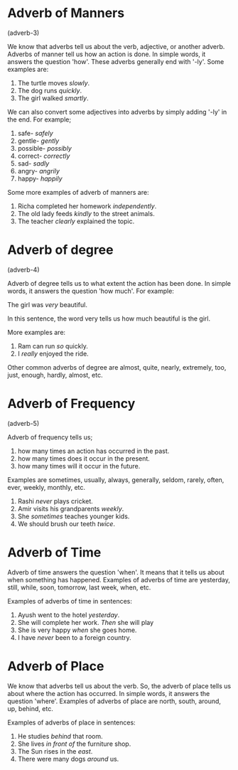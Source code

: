 # Adverb of Manners

(adverb-3)

We know that adverbs tell us about the verb, adjective, or another adverb.
Adverbs of manner tell us how an action is done. In simple words, it answers
the question 'how'. These adverbs generally end with '-ly'. Some examples are:

1. The turtle moves _slowly_.
2. The dog runs _quickly_.
3. The girl walked _smartly_.

We can also convert some adjectives into adverbs by simply adding '-ly' in the
end. For example;

1. safe- _safely_
2. gentle- _gently_
3. possible- _possibly_
4. correct- _correctly_
5. sad- _sadly_
6. angry- _angrily_
7. happy- _happily_

Some more examples of adverb of manners are:

1. Richa completed her homework _independently_.
2. The old lady feeds _kindly_ to the street animals.
3. The teacher _clearly_ explained the topic.

# Adverb of degree

(adverb-4)

Adverb of degree tells us to what extent the action has been done. In simple
words, it answers the question 'how much'. For example:

The girl was _very_ beautiful.

In this sentence, the word very tells us how much beautiful is the girl.

More examples are:

1. Ram can run _so_ quickly.
2. I _really_ enjoyed the ride.

Other common adverbs of degree are almost, quite, nearly, extremely, too, just,
enough, hardly, almost, etc.

# Adverb of Frequency

(adverb-5)

Adverb of frequency tells us;

1. how many times an action has occurred in the past.
2. how many times does it occur in the present.
3. how many times will it occur in the future.

Examples are sometimes, usually, always, generally, seldom, rarely, often, ever,
weekly, monthly, etc.

1. Rashi _never_ plays cricket.
2. Amir visits his grandparents _weekly_.
3. She _sometimes_ teaches younger kids.
4. We should brush our teeth _twice_.

# Adverb of Time

Adverb of time answers the question 'when'. It means that it tells us about when something has happened. Examples of adverbs of time are yesterday, still, while, soon, tomorrow, last week, when, etc.

Examples of adverbs of time in sentences:
1. Ayush went to the hotel *yesterday*.
2. She will complete her work. *Then* she will play
3. She is very happy *when* she goes home.
4. I have *never* been to a foreign country.

# Adverb of Place

We know that adverbs tell us about the verb. So, the adverb of place tells us about where the action has occurred. In simple words, it answers the question 'where'. Examples of adverbs of place are north, south, around, up, behind, etc.

Examples of adverbs of place in sentences:
1. He studies *behind* that room.
2. She lives *in front of* the furniture shop.
3. The Sun rises in the *east*.
4. There were many dogs *around* us.
